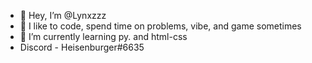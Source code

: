 - 👋 Hey, I’m @Lynxzzz
- 👀 I like to code, spend time on problems, vibe, and game sometimes
- 🌱 I’m currently learning py. and html-css
- Discord - Heisenburger#6635

<!---
Lynxzzz/Lynxzzz is a ✨ special ✨ repository because its `README.md` (this file) appears on your GitHub profile.
You can click the Preview link to take a look at your changes.
--->
